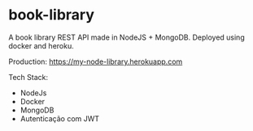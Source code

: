 # book-library
A book library REST API made in NodeJS + MongoDB. Deployed using docker and heroku.

Production: https://my-node-library.herokuapp.com

Tech Stack:
- NodeJs
- Docker
- MongoDB
- Autenticação com JWT
